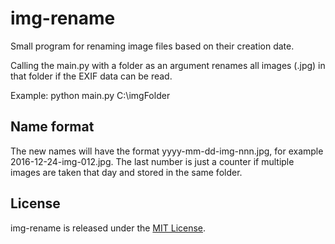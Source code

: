# img-rename

Small program for renaming image files based on their creation date.

Calling the main.py with a folder as an argument renames all images (.jpg) in that 
folder if the EXIF data can be read.

Example: python main.py C:\imgFolder

## Name format

The new names will have the format yyyy-mm-dd-img-nnn.jpg, 
for example 2016-12-24-img-012.jpg.
The last number is just a counter if multiple images are taken that day and
stored in the same folder.

## License

img-rename is released under the [MIT License](http://www.opensource.org/licenses/MIT).
